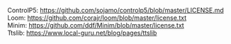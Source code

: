 ControlP5: https://github.com/sojamo/controlp5/blob/master/LICENSE.md <br/>
Loom: https://github.com/corajr/loom/blob/master/license.txt <br/>
Minim: https://github.com/ddf/Minim/blob/master/license.txt <br/>
Ttslib: https://www.local-guru.net/blog/pages/ttslib <br/>
